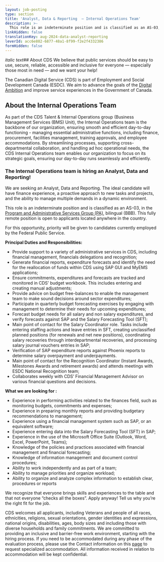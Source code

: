 ```yaml
---
layout: job-posting
type: section
title: 'Analyst, Data & Reporting  — Internal Operations Team'
description: >-
  This role is an indeterminate position and is classified as an AS-03, in the Program and Administrative Services Group (PA), bilingual (BBB). This fully remote position is open to applicants located anywhere in the country.
linkHidden: false
translationKey: aug-2024-data-analyst-reporting
leverId: acc6e882-6877-48a1-8f99-f2e2f4332386
formHidden: false
---
```


*italic text*## About CDS 
We believe that public services should be easy to use, secure, reliable, accessible and inclusive for everyone — especially those most in need — and we want your help!

The Canadian Digital Service (CDS) is part of Employment and Social Development Canada (ESDC). We aim to advance the goals of the [Digital Ambition](https://www.canada.ca/en/government/system/digital-government/government-canada-digital-operations-strategic-plans/canada-digital-ambition.html) and improve service experiences in the Government of Canada.

## About the Internal Operations Team

As part of the CDS Talent & Internal Operations group (Business Management Services (BMS) Unit), the Internal Operations team is the backbone of our organization, ensuring smooth and efficient day-to-day functioning - managing  essential administrative functions, including finance, procurement, facilities management, training approvals, and employee accommodations. By streamlining processes, supporting cross-departmental collaboration, and handling ad hoc operational needs, the CDS Internal Operations team enables our organization to focus on its strategic goals, ensuring our day-to-day runs seamlessly and efficiently.

### **The Internal Operations team is hiring an Analyst, Data and Reporting!**

We are seeking an Analyst, Data and Reporting. The ideal candidate will have finance experience, a proactive approach to new tasks and projects, and the ability to manage multiple demands in a dynamic environment.

This role is an indeterminate position and is classified as an AS-03, in the [Program and Administrative Services Group (PA)](https://www.tbs-sct.canada.ca/agreements-conventions/view-visualiser-eng.aspx?id=15#toc24156224157), bilingual (BBB). This fully remote position is open to applicants located anywhere in the country.

For this opportunity, priority will be given to candidates currently employed by the Federal Public Service.

**Principal Duties and Responsibilities:**

- Provide support to a variety of administrative services in CDS, including financial management, financials delegations and recognition;  
- Generate financial reports, expenditure forecasts and identify the need for the reallocation of funds within CDS using SAP GUI and MyEMS applications;
- Ensure commitments, expenditures and forecasts are tracked and monitored in CDS’ budget workbook. This includes entering and creating manual adjustments;
- Provide advice on budget free-balances to enable the management team to make  sound decisions around sector expenditures;
- Participate in quarterly budget forecasting exercises by engaging with management to determine their needs for upcoming expenditures;
- Forecast budget needs for all salary and non salary expenditures, and verify forecasts against SAP and the Salary Forecasting Tool (SFT); 
- Main point of contact for the Salary Coordinator role. Tasks include entering staffing actions and leave entries in SFT, creating unclassified planned positions (for renewals and net new positions), coordinating salary recoveries through interdepartmental recoveries, and processing salary journal vouchers entries in SAP; 
- Verification of SAP expenditure reports against Phoenix reports to determine salary overpayment and underpayments.
- Main point of contact for the Recognition Coordinator (Instant Awards, Milestones Awards and retirement awards) and attends meetings with ESDC National Recognition team; 
- Collaborates weekly with CDS’ Financial Management Advisor on various financial questions and decisions.

**What we are looking for :** 

- Experience in performing activities related to the finances field, such as monitoring budgets, commitments and expenses;
- Experience in preparing monthly reports and providing budgetary recommendations to management;
- Experience using a financial management system such as SAP, or an equivalent software;
- Experience entering data into the Salary Forecasting Tool (SFT) in SAP;
- Experience in the use of the Microsoft Office Suite (Outlook, Word, Excel, PowerPoint, Teams);
- Knowledge of the policies and practices associated with financial management and financial forecasting;
- Knowledge of information management and document control procedures;
- Ability to work independently and as part of a team;
- Ability to manage priorities and organize workload;
- Ability to organize and analyze complex information to establish clear, procedures or reports


We recognize that everyone brings skills and experiences to the table and that not everyone “checks all the boxes”. Apply anyway! Tell us why you’re the right fit for the job.

CDS welcomes all applicants, including Veterans and people of all races, ethnicities, religions, sexual orientations, gender identities and expressions, national origins, disabilities, ages, body sizes and including those with diverse households and family commitments. We are committed to providing an inclusive and barrier-free work environment, starting with the hiring process. If you need to be accommodated during any phase of the evaluation process, please use the Contact information on this [page](https://www.canada.ca/en/public-service-commission/services/assessment-accommodation-page.html) to request specialized accommodation. All information received in relation to accommodation will be kept confidential.
